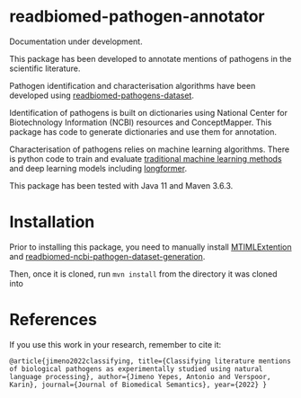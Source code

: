 # readbiomed-pathogen-annotator

Documentation under development.

This package has been developed to annotate mentions of pathogens in the scientific literature.

Pathogen identification and characterisation algorithms have been developed using [readbiomed-pathogens-dataset](https://github.com/READ-BioMed/readbiomed-pathogens-dataset).

Identification of pathogens is built on dictionaries using National Center for Biotechnology Information (NCBI) resources and ConceptMapper. This package has code to generate dictionaries and use them for annotation.

Characterisation of pathogens relies on machine learning algorithms. There is python code to train and evaluate [traditional machine learning methods](https://github.com/READ-BioMed/MTIMLExtension) and deep learning models including [longformer](https://github.com/allenai/longformer).

This package has been tested with Java 11 and Maven 3.6.3.

# Installation

Prior to installing this package, you need to manually install [MTIMLExtention](https://github.com/READ-BioMed/MTIMLExtension) and [readbiomed-ncbi-pathogen-dataset-generation](https://github.com/READ-BioMed/readbiomed-ncbi-pathogen-dataset-generation).

Then, once it is cloned, run `mvn install` from the directory it was cloned into 

# References

If you use this work in your research, remember to cite it:

`
@article{jimeno2022classifying,
  title={Classifying literature mentions of biological pathogens as experimentally studied using natural language processing},
  author={Jimeno Yepes, Antonio and Verspoor, Karin},
  journal={Journal of Biomedical Semantics},
  year={2022}
}
` 
